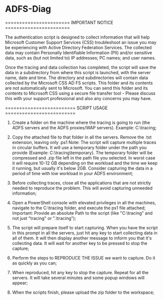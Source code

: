 # ADFS-Diag


======================= IMPORTANT NOTICE =======================

The authentication script is designed to collect information that will help Microsoft Customer Support Services (CSS) troubleshoot an issue you may be experiencing with Active Directory Federation Services.
The collected data may contain Personally Identifiable Information (PII) and/or sensitive data, such as (but not limited to) IP addresses; PC names; and user names.

Once the tracing and data collection has completed, the script will save the data in a subdirectory from where this script is launched, with the server name, date and time.
The directory and subdirectories will contain data collected by the Microsoft CSS AD FS scripts.
This folder and its contents are not automatically sent to Microsoft.
You can send this folder and its contents to Microsoft CSS using a secure file transfer tool - Please discuss this with your support professional and also any concerns you may have.

========================= SCRIPT USAGE =========================

1. Create a folder on the machine where the tracing is going to run (the ADFS servers and the ADFS proxies/WAP servers). Example: C:\tracing;

2. Copy the attached file to that folder in all the servers. Remove the .txt extension, leaving only .ps1
Note: The script will capture multiple traces in circular buffers. It will use a temporary folder under the path you provide (Example: C:\tracing\temporary). The temporary folder will be compressed and .zip file left in the path file you selected. In worst case it will require 10-12 GB depending on the workload and the time we keep it running, but usually it's below 2GB.
Consider capturing the data in a period of time with low workload in your ADFS environment;

3. Before collecting traces, close all the applications that are not strictly needed to reproduce the problem. This will avoid capturing unneeded information;

4. Open a PowerShell console with elevated privileges in all the machines, navigate to the C:\tracing folder, and execute the ps1 file attached;
Important: Provide an absolute Path to the script (like "C:\tracing" and not just "tracing" or ".\tracing");

6. The script will prepare itself to start capturing. When you have the script in this prompt in all the servers, just hit any key to start collecting data in all of them. It will then display another message to inform you that it's collecting data. It will wait for another key to be pressed to stop the capture;

7. Perform the steps to REPRODUCE THE ISSUE we want to capture. Do it as quickly as you can;

8. When reproduced, hit any key to stop the capture. Repeat for all the servers. It will take several minutes and some popup windows will appear;

9. When the scripts finish, please upload the zip folder to the workspace;
